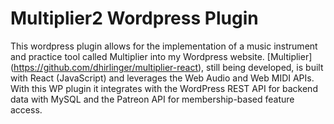 # Multiplier2 Wordpress Plugin
This wordpress plugin allows for the implementation of a music instrument and practice tool called Multiplier into my Wordpress website. [Multiplier] (https://github.com/dhirlinger/multiplier-react), still being developed, 
is built with React (JavaScript) and leverages the Web Audio and Web MIDI APIs. With this WP plugin it integrates with the WordPress REST API for backend data with MySQL 
and the Patreon API for membership-based feature access.
